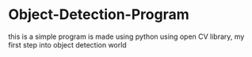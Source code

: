 # Object-Detection-Program
this is a simple program is made using python using open CV library, my first step into object detection world
